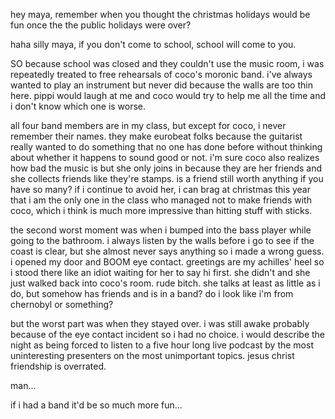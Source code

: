 hey maya, remember when you thought the christmas holidays would be fun once the the public holidays were over?

haha silly maya, if you don't come to school, school will come to you.

SO because school was closed and they couldn't use the music room, i was repeatedly treated to free rehearsals of coco's moronic band. i've always wanted to play an instrument but never did because the walls are too thin here. pippi would laugh at me and coco would try to help me all the time and i don't know which one is worse.

all four band members are in my class, but except for coco, i never remember their names. they make eurobeat folks because the guitarist really wanted to do something that no one has done before without thinking about whether it happens to sound good or not. i'm sure coco also realizes how bad the music is but she only joins in because they are her friends and she collects friends like they're stamps. is a friend still worth anything if you have so many? if i continue to avoid her, i can brag at christmas this year that i am the only one in the class who managed not to make friends with coco, which i think is much more impressive than hitting stuff with sticks.

the second worst moment was when i bumped into the bass player while going to the bathroom. i always listen by the walls before i go to see if the coast is clear, but she almost never says anything so i made a wrong guess. i opened my door and BOOM eye contact. greetings are my achilles' heel so i stood there like an idiot waiting for her to say hi first. she didn't and she just walked back into coco's room. rude bitch. she talks at least as little as i do, but somehow has friends and is in a band? do i look like i'm from chernobyl or something?

but the worst part was when they stayed over. i was still awake probably because of the eye contact incident so i had no choice. i would describe the night as being forced to listen to a five hour long live podcast by the most uninteresting presenters on the most unimportant topics. jesus christ friendship is overrated.


man...


if i had a band it'd be so much more fun... 
